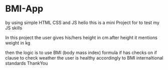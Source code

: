 # BMI-App
by using simple HTML CSS and JS
hello this is a mini Project for to test my JS skills

In this project the user gives his/hers height in cm after height it mentions weight in kg

then the logic is to use BMI (body mass index) formula if has checks on if clause to check weather the user is healthy accordingly to BMI internaltional standards ThankYou

